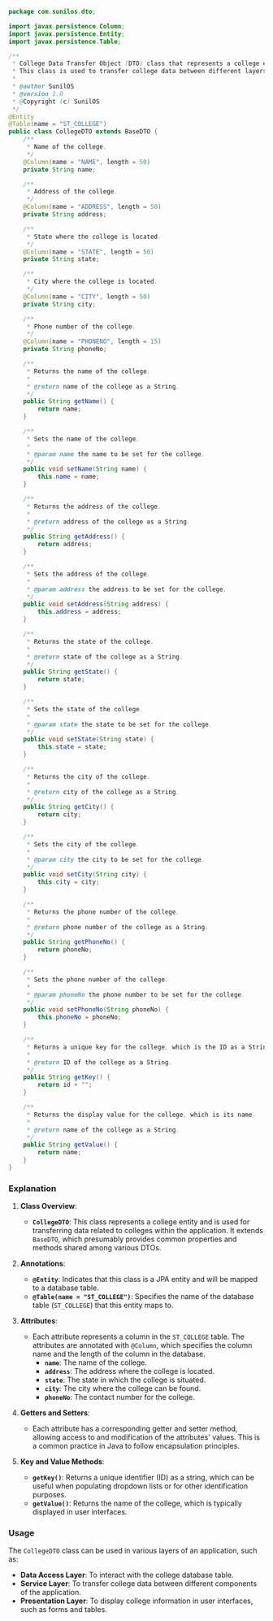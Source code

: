 ```java
package com.sunilos.dto;

import javax.persistence.Column;
import javax.persistence.Entity;
import javax.persistence.Table;

/**
 * College Data Transfer Object (DTO) class that represents a college entity.
 * This class is used to transfer college data between different layers of the application.
 * 
 * @author SunilOS
 * @version 1.0
 * @Copyright (c) SunilOS
 */
@Entity
@Table(name = "ST_COLLEGE")
public class CollegeDTO extends BaseDTO {
    /**
     * Name of the college.
     */
    @Column(name = "NAME", length = 50)
    private String name;

    /**
     * Address of the college.
     */
    @Column(name = "ADDRESS", length = 50)
    private String address;

    /**
     * State where the college is located.
     */
    @Column(name = "STATE", length = 50)
    private String state;

    /**
     * City where the college is located.
     */
    @Column(name = "CITY", length = 50)
    private String city;

    /**
     * Phone number of the college.
     */
    @Column(name = "PHONENO", length = 15)
    private String phoneNo;

    /**
     * Returns the name of the college.
     * 
     * @return name of the college as a String.
     */
    public String getName() {
        return name;
    }

    /**
     * Sets the name of the college.
     * 
     * @param name the name to be set for the college.
     */
    public void setName(String name) {
        this.name = name;
    }

    /**
     * Returns the address of the college.
     * 
     * @return address of the college as a String.
     */
    public String getAddress() {
        return address;
    }

    /**
     * Sets the address of the college.
     * 
     * @param address the address to be set for the college.
     */
    public void setAddress(String address) {
        this.address = address;
    }

    /**
     * Returns the state of the college.
     * 
     * @return state of the college as a String.
     */
    public String getState() {
        return state;
    }

    /**
     * Sets the state of the college.
     * 
     * @param state the state to be set for the college.
     */
    public void setState(String state) {
        this.state = state;
    }

    /**
     * Returns the city of the college.
     * 
     * @return city of the college as a String.
     */
    public String getCity() {
        return city;
    }

    /**
     * Sets the city of the college.
     * 
     * @param city the city to be set for the college.
     */
    public void setCity(String city) {
        this.city = city;
    }

    /**
     * Returns the phone number of the college.
     * 
     * @return phone number of the college as a String.
     */
    public String getPhoneNo() {
        return phoneNo;
    }

    /**
     * Sets the phone number of the college.
     * 
     * @param phoneNo the phone number to be set for the college.
     */
    public void setPhoneNo(String phoneNo) {
        this.phoneNo = phoneNo;
    }

    /**
     * Returns a unique key for the college, which is the ID as a String.
     * 
     * @return ID of the college as a String.
     */
    public String getKey() {
        return id + "";
    }

    /**
     * Returns the display value for the college, which is its name.
     * 
     * @return name of the college as a String.
     */
    public String getValue() {
        return name;
    }
}
```

### Explanation

1. **Class Overview**:
   - **`CollegeDTO`**: This class represents a college entity and is used for transferring data related to colleges within the application. It extends `BaseDTO`, which presumably provides common properties and methods shared among various DTOs.

2. **Annotations**:
   - **`@Entity`**: Indicates that this class is a JPA entity and will be mapped to a database table.
   - **`@Table(name = "ST_COLLEGE")`**: Specifies the name of the database table (`ST_COLLEGE`) that this entity maps to.

3. **Attributes**:
   - Each attribute represents a column in the `ST_COLLEGE` table. The attributes are annotated with `@Column`, which specifies the column name and the length of the column in the database.
     - **`name`**: The name of the college.
     - **`address`**: The address where the college is located.
     - **`state`**: The state in which the college is situated.
     - **`city`**: The city where the college can be found.
     - **`phoneNo`**: The contact number for the college.

4. **Getters and Setters**:
   - Each attribute has a corresponding getter and setter method, allowing access to and modification of the attributes' values. This is a common practice in Java to follow encapsulation principles.

5. **Key and Value Methods**:
   - **`getKey()`**: Returns a unique identifier (ID) as a string, which can be useful when populating dropdown lists or for other identification purposes.
   - **`getValue()`**: Returns the name of the college, which is typically displayed in user interfaces.

### Usage
The `CollegeDTO` class can be used in various layers of an application, such as:
- **Data Access Layer**: To interact with the college database table.
- **Service Layer**: To transfer college data between different components of the application.
- **Presentation Layer**: To display college information in user interfaces, such as forms and tables.
